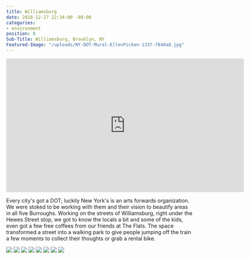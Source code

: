 ```yaml
---
title: Williamsburg
date: 2018-12-27 22:34:00 -08:00
categories:
- environment
position: 8
Sub-Title: Williamsburg, Brooklyn, NY
Featured-Image: "/uploads/NY-DOT-Mural-EllenPicken-1337-7840a8.jpg"
---
```


<iframe src="https://player.vimeo.com/video/304025821" width="640" height="360" frameborder="0" webkitallowfullscreen mozallowfullscreen allowfullscreen></iframe>

Every city's got a DOT; luckily New York's is an arts forwards organization. We were stoked to be working with them and their vision to beautify areas in all five Burroughs. Working on the streets of Williamsburg, right under the Hewes Street stop, we got to know the locals a bit and some of the kids, even got a few free coffees from our friends at The Flats. The space transformed a street into a walking park to give people jumping off the train a few moments to collect their thoughts or grab a rental bike.

<div class="gallery" data-columns="3">
<img src="/uploads/NY-DOT-Mural-EllenPicken-1001.jpg" />
<img src="/uploads/NY-DOT-Mural-EllenPicken-1056.jpg" />
<img src="/uploads/NY-DOT-Mural-EllenPicken-1003.jpg" />
<img src="/uploads/NY-DOT-Mural-EllenPicken-1010.jpg" />
<img src="/uploads/NY-DOT-Mural-EllenPicken-1054.jpg" />
<img src="/uploads/NYC-DOT-Mural-0130x.jpg" />
<img src="/uploads/NY-DOT-Mural-EllenPicken-1321.jpg" />
<img src="/uploads/NYC-DOT-Mural-0119x.jpg" />
</div>